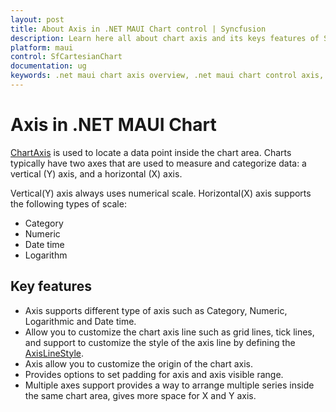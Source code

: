 ```yaml
---
layout: post
title: About Axis in .NET MAUI Chart control | Syncfusion
description: Learn here all about chart axis and its keys features of Syncfusion® .NET MAUI Chart (SfCartesianChart) control.
platform: maui
control: SfCartesianChart
documentation: ug
keywords: .net maui chart axis overview, .net maui chart control axis, .net maui chart axis features, .net maui chart control axis functionality.
---
```


# Axis in .NET MAUI Chart

[ChartAxis](https://help.syncfusion.com/cr/maui/Syncfusion.Maui.Charts.ChartAxis.html) is used to locate a data point inside the chart area. Charts typically have two axes that are used to measure and categorize data: a vertical (Y) axis, and a horizontal (X) axis.

Vertical(Y) axis always uses numerical scale. Horizontal(X) axis supports the following types of scale:

* Category
* Numeric
* Date time
* Logarithm

## Key features

* Axis supports different type of axis such as Category, Numeric, Logarithmic and Date time.
* Allow you to customize the chart axis line such as grid lines, tick lines, and support to customize the style of the axis line by defining the [AxisLineStyle](https://help.syncfusion.com/cr/maui/Syncfusion.Maui.Charts.ChartAxis.html#Syncfusion_Maui_Charts_ChartAxis_AxisLineStyle). 
* Axis allow you to customize the origin of the chart axis. 
* Provides options to set padding for axis and axis visible range.
* Multiple axes support provides a way to arrange multiple series inside the same chart area, gives more space for X and Y axis.
